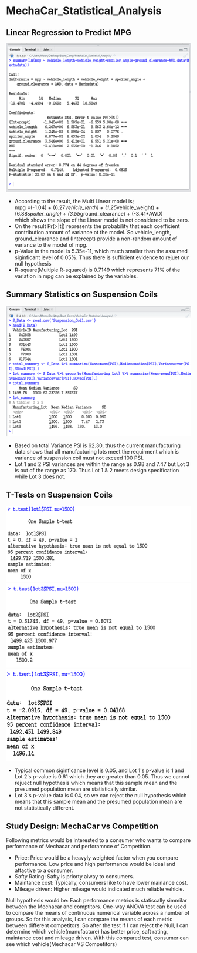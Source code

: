 # MechaCar_Statistical_Analysis

## Linear Regression to Predict MPG
![Linear Regression](https://github.com/jamesmoonusa/MechaCar_Statistical_Analysis/blob/main/Linear%20Regression%20-%20Capture.PNG)
- According to the result, the Multi Linear model is;<br>
mpg =(-1.04) + (6.27*vehicle_lenth) + (1.25*vehicle_weight) + (6.88*spoiler_angle) + (3.55*ground_clearance) + (-3.41*AWD)<br> which shows the slope of the Linear model is not considered to be zero.
- On the result Pr(>|t|) represents the probability that each coefficient contribution amount of variance ot the model. So vehicle_length, ground_clearance and (Intercept) provide a non-random amount of variance to the model of mpg.
- p-Value in the model is 5.35e-11, which much smaller than the assumed siginficant level of 0.05%. Thus there is sufficient evidence to rejuet our null hypothesis
- R-square(Multiple R-squared) is 0.7149 which represents 71% of the variation in mpg can be explained by the variables.


## Summary Statistics on Suspension Coils
![Summary Statistics on Suspension](https://github.com/jamesmoonusa/MechaCar_Statistical_Analysis/blob/main/Summary%20Statistics%20on%20Suspension%20-%20Capture.PNG)
- Based on total Variance PSI is 62.30, thus the current manufacturing data shows that all manufacturing lots meet the requirment which is variance of suspension coil must not exceed 100 PSI. 
- Lot 1 and 2 PSI variances are within the range as 0.98 and 7.47 but Lot 3 is out of the range as 170. Thus Lot 1 & 2 meets design specification while Lot 3 does not.

## T-Tests on Suspension Coils
![lot1 T-test](https://github.com/jamesmoonusa/MechaCar_Statistical_Analysis/blob/main/Lot1%20-%20Capture.PNG)
![lot2 T-test](https://github.com/jamesmoonusa/MechaCar_Statistical_Analysis/blob/main/Lot2%20-%20Capture.PNG)
![lot3 T-test](https://github.com/jamesmoonusa/MechaCar_Statistical_Analysis/blob/main/Lot3%20-%20Capture.PNG)
- Typical common siginficance level is 0.05, and Lot 1's p-value is 1 and Lot 2's p-value is 0.61 which they are greater than 0.05. Thus we cannot rejuect null hypothesis which means that this sample mean and the presumed population mean are statistically similar.
- Lot 3's p-value data is 0.04, so we can reject the null hypothesis which means that this sample mean and the presumed population mean are not statistically different. 


## Study Design: MechaCar vs Competition
Following metrics would be interested to a consumer who wants to compare performance of Mechacar and perforamnce of Competition.
- Price: Price would be a heavyly weighted factor when you compare performance. Low price and high performance would be ideal and attactive to a consumer.
- Safty Rating: Safty is priorty alway to consumers. 
- Maintance cost: Typically, consumers like to have lower mainance cost.
- Mileage driven: Higher mileage would indicated much reliable vehicle.

Null hypothesis would be: Each performance metrics is statiscally simmilar between the Mechacar and comptitors. 
One-way ANOVA test can be used to compare the means of continuous numerical variable across a number of groups. So for this analysis, I can compare the means of each metric between different competitors.
So after the test if I can reject the Null, I can determine which vehicle(manufacture) has better price, saft rating, maintance cost and mileage driven. With this compared test, consumer can see which vehicle(Mechacar VS Competitors)

